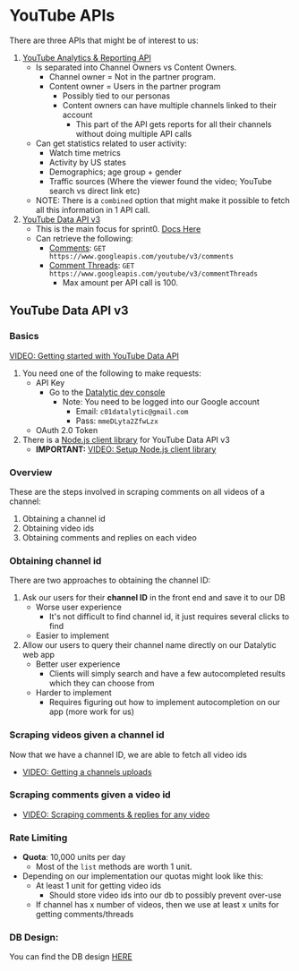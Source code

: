 # YouTube APIs
There are three APIs that might be of interest to us:
1. [YouTube Analytics & Reporting API](https://developers.google.com/youtube/analytics)
   * Is separated into Channel Owners vs Content Owners.
     * Channel owner = Not in the partner program.
     * Content owner = Users in the partner program
       * Possibly tied to our personas
       * Content owners can have multiple channels linked to their account
         * This part of the API gets reports for all their channels without doing multiple API calls
   * Can get statistics related to user activity:
     * Watch time metrics
     * Activity by US states
     * Demographics; age group + gender
     * Traffic sources (Where the viewer found the video; YouTube search vs direct link etc)
   * NOTE: There is a `combined` option that might make it possible to fetch all this information in 1 API call.
2. [YouTube Data API v3](https://developers.google.com/youtube/v3)
   * This is the main focus for sprint0. [Docs Here](https://developers.google.com/youtube/v3/docs/)
   * Can retrieve the following:
     * [Comments](https://developers.google.com/youtube/v3/docs/comments/list): `GET https://www.googleapis.com/youtube/v3/comments`
     * [Comment Threads](https://developers.google.com/youtube/v3/docs/commentThreads/list): `GET https://www.googleapis.com/youtube/v3/commentThreads`
       * Max amount per API call is 100.

## YouTube Data API v3
### Basics
[VIDEO: Getting started with YouTube Data API](https://www.youtube.com/watch?v=TE66McLMMEw)
1. You need one of the following to make requests:
   * API Key
     * Go to the [Datalytic dev console](https://console.cloud.google.com/apis/dashboard?project=datalytic)
       * Note: You need to be logged into our Google account
         * Email: `c01datalytic@gmail.com`
         * Pass: `mmeDLyta2ZfwLzx`
   * OAuth 2.0 Token
2. There is a [Node.js client library](https://developers.google.com/api-client-library) for YouTube Data API v3
   * **IMPORTANT:** [VIDEO: Setup Node.js client library](https://www.youtube.com/watch?v=QZ4BXGgmATU)

### Overview
These are the steps involved in scraping comments on all videos of a channel:
1. Obtaining a channel id
2. Obtaining video ids
3. Obtaining comments and replies on each video

### Obtaining channel id
There are two approaches to obtaining the channel ID:
1. Ask our users for their **channel ID** in the front end and save it to our DB
   * Worse user experience
     * It's not difficult to find channel id, it just requires several clicks to find
   * Easier to implement
2. Allow our users to query their channel name directly on our Datalytic web app
   * Better user experience
     * Clients will simply search and have a few autocompleted results which they can choose from 
   * Harder to implement
     * Requires figuring out how to implement autocompletion on our app (more work for us)

### Scraping videos given a channel id
Now that we have a channel ID, we are able to fetch all video ids
* [VIDEO: Getting a channels uploads]()

### Scraping comments given a video id
* [VIDEO: Scraping comments & replies for any video](https://www.youtube.com/watch?v=Mzj3_FjuDuI)

### Rate Limiting
* **Quota**: 10,000 units per day
    * Most of the `list` methods are worth 1 unit.
* Depending on our implementation our quotas might look like this:
  * At least 1 unit for getting video ids
    * Should store video ids into our db to possibly prevent over-use
  * If channel has x number of videos, then we use at least x units for getting comments/threads

### DB Design:
You can find the DB design [HERE](https://docs.google.com/document/d/1IYXgbMud2iL0dtSkpKg996P5UphQb_af0f8U5hCWJD0/edit?usp=sharing)